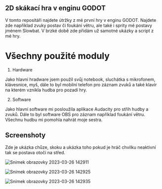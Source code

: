 ## 2D skákací hra v enginu GODOT ##
V tomto repositáři najdete útržky z mé první hry v enginu GODOT.
Najdete zde například zvuky postav či foukání větru, ale také i sprity mé postavy jménem Slowbat.
V brzké době zde přidám už samotné ukázky a script z mé hry.

# Všechny použité moduly #
1. Hardware

Jako hlavní hradware jsem použil svůj notebook, sluchátka s mikrofonem, klávesnice, myš, dále to byl mobilní telefon pro záznam zvuků a také klavír na kterém vznikla hudba pro pozadí hry.

2. Software

Jako hlavní software mi posloužila aplikace Audacity pro střih hudby a zvuků. Dále to byl software OBS pro záznam například foukání větru.
Všechnu hudbu mi pomohla nahrát moje sestra.

## Screenshoty ##

Zde je ukázka chůze, skoku a ukázka toho pokud je hráč chvilku neaktivní tak se postava otočí na střed.

![Snímek obrazovky 2023-03-26 142911](https://user-images.githubusercontent.com/92738343/227775781-3b8e8715-027e-4222-8137-e93153663aa9.png)

![Snímek obrazovky 2023-03-26 142925](https://user-images.githubusercontent.com/92738343/227775783-6a5a7217-94fe-4632-92d7-cef63c3ca688.png)

![Snímek obrazovky 2023-03-26 142935](https://user-images.githubusercontent.com/92738343/227775785-12f002d2-40b7-4a42-a32f-de4f1d394f80.png)
